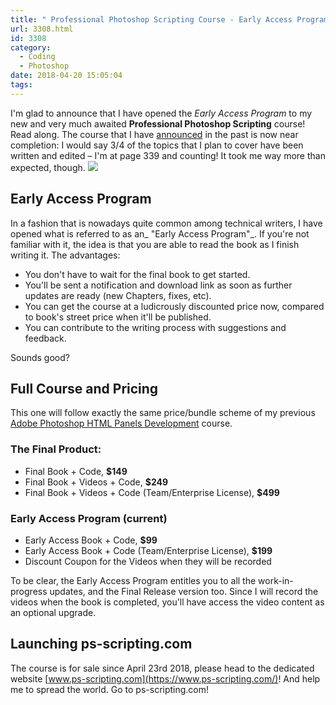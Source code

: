 ```yaml
---
title: " Professional Photoshop Scripting Course - Early Access Program\t\t"
url: 3308.html
id: 3308
category:
  - Coding
  - Photoshop
date: 2018-04-20 15:05:04
tags:
---
```


I'm glad to announce that I have opened the _Early Access Program_ to my new and very much awaited **Professional Photoshop Scripting** course! Read along. The course that I have [announced](http://localhost:8888/2017/08/photoshop-scripting-course-update-august-2017/) in the past is now near completion: I would say 3/4 of the topics that I plan to cover have been written and edited – I'm at page 339 and counting! It took me way more than expected, though. [![](http://localhost:8888/wp-content/uploads/2018/04/PSScriptingCover-light-638x700.png)](https://www.ps-scripting.com)

Early Access Program
--------------------

In a fashion that is nowadays quite common among technical writers, I have opened what is referred to as an_ "Early Access Program"_. If you're not familiar with it, the idea is that you are able to read the book as I finish writing it. The advantages:

*   You don't have to wait for the final book to get started.
*   You'll be sent a notification and download link as soon as further updates are ready (new Chapters, fixes, etc).
*   You can get the course at a ludicrously discounted price now, compared to book's street price when it'll be published.
*   You can contribute to the writing process with suggestions and feedback.

Sounds good?

Full Course and Pricing
-----------------------

This one will follow exactly the same price/bundle scheme of my previous [Adobe Photoshop HTML Panels Development](http://htmlpanelsbook.com/) course.

### The F**inal Product**:

*   Final Book + Code, **$149**
*   Final Book + Videos + Code, **$249**
*   Final Book + Videos + Code (Team/Enterprise License), **$499**

### Early Access Program (current)

*   Early Access Book + Code, **$99**
*   Early Access Book + Code (Team/Enterprise License), **$199**
*   Discount Coupon for the Videos when they will be recorded

To be clear, the Early Access Program entitles you to all the work-in-progress updates, and the Final Release version too. Since I will record the videos when the book is completed, you'll have access the video content as an optional upgrade.

Launching ps-scripting.com
--------------------------

The course is for sale since April 23rd 2018, please head to the dedicated website [www.ps-scripting.com](https://www.ps-scripting.com/)! And help me to spread the world. Go to ps-scripting.com!